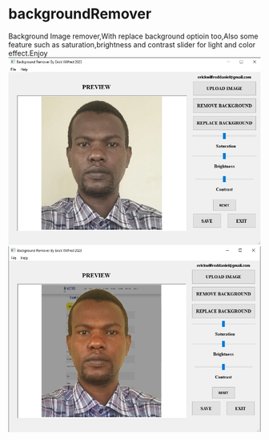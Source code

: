 # backgroundRemover
Background Image remover,With replace background optioin too,Also some feature such as saturation,brightness and contrast slider for light and color effect.Enjoy
![Before](sreenshot1.jpg)
![After](sreenshot2.jpg)


